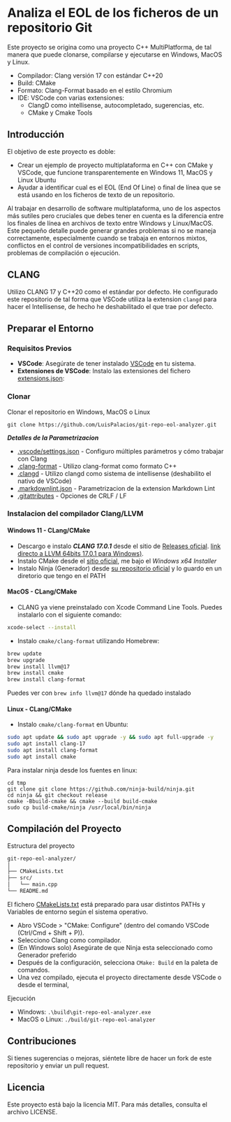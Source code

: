 # Analiza el EOL de los ficheros de un repositorio Git

Este proyecto se origina como una proyecto C++ MultiPlatforma, de tal manera que puede clonarse, compilarse y ejecutarse en Windows, MacOS y Linux.

- Compilador: Clang versión 17 con estándar C++20
- Build: CMake
- Formato: Clang-Format basado en el estilo Chromium
- IDE: VSCode con varias extensiones:
  - ClangD como intellisense, autocompletado, sugerencias, etc.
  - CMake y Cmake Tools

## Introducción

El objetivo de este proyecto es doble:

- Crear un ejemplo de proyecto multiplataforma en C++ con CMake y VSCode, que funcione transparentemente en Windows 11, MacOS y Linux Ubuntu
- Ayudar a identificar cual es el EOL (End Of Line) o final de línea que se está usando en los ficheros de texto de un repositorio.

Al trabajar en desarrollo de software multiplataforma, uno de los aspectos más sutiles pero cruciales que debes tener en cuenta es la diferencia entre los finales de línea en archivos de texto entre Windows y Linux/MacOS. Este pequeño detalle puede generar grandes problemas si no se maneja correctamente, especialmente cuando se trabaja en entornos mixtos, conflictos en el control de versiones incompatibilidades en scripts, problemas de compilación o ejecución.

## CLANG

Utilizo CLANG 17 y C++20 como el estándar por defecto. He configurado este repositorio de tal forma que VSCode utiliza la extension `clangd` para hacer el Intellisense, de hecho he deshabilitado el que trae por defecto.

## Preparar el Entorno

### Requisitos Previos

- **VSCode**: Asegúrate de tener instalado [VSCode](https://code.visualstudio.com/download) en tu sistema.
- **Extensiones de VSCode**: Instalo las extensiones del fichero [extensions.json](./.vscode/extensions.json):

### Clonar

Clonar el repositorio en Windows, MacOS o Linux

```shell
git clone https://github.com/LuisPalacios/git-repo-eol-analyzer.git
```

***Detalles de la Parametrizacion***

- [.vscode/settings.json](./.vscode/settings.json) - Configuro múltiples parámetros y cómo trabajar con Clang
- [.clang-format](./.clang-format) - Utilizo clang-format como formato C++
- [.clangd](./.clangd) - Utilizo clangd como sistema de intellisense (deshabilito el nativo de VSCode)
- [.markdownlint.json](./.markdownlint.json) - Parametrizacion de la extension Markdown Lint
- [.gitattributes](./.gitattributes) - Opciones de CRLF / LF

### Instalacion del compilador Clang/LLVM

#### Windows 11 - CLang/CMake

- Descargo e instalo ***CLANG 17.0.1*** desde el sitio de [Releases oficial](https://github.com/llvm/llvm-project/releases). [link directo a LLVM 64bits 17.0.1 para Windows)](https://github.com/llvm/llvm-project/releases/download/llvmorg-17.0.1/LLVM-17.0.1-win64.exe).
- Instalo CMake desde el [sitio oficial](https://cmake.org/download/), me bajo el *Windows x64 Installer*
- Instalo Ninja (Generador) desde [su repositorio oficial](https://github.com/ninja-build/ninja/releases) y lo guardo en un diretorio que tengo en el PATH

#### MacOS - CLang/CMake

- CLANG ya viene preinstalado con Xcode Command Line Tools. Puedes instalarlo con el siguiente comando:

```bash
xcode-select --install
```

- Instalo `cmake/clang-format` utilizando Homebrew:

```bash
brew update
brew upgrade
brew install llvm@17
brew install cmake
brew install clang-format
```

Puedes ver con `brew info llvm@17` dónde ha quedado instalado

#### Linux - CLang/CMake

- Instalo `cmake/clang-format` en Ubuntu:

```bash
sudo apt update && sudo apt upgrade -y && sudo apt full-upgrade -y
sudo apt install clang-17
sudo apt install clang-format
sudo apt install cmake
```

Para instalar ninja desde los fuentes en linux:

```shell
cd tmp
git clone git clone https://github.com/ninja-build/ninja.git
cd ninja && git checkout release
cmake -Bbuild-cmake && cmake --build build-cmake
sudo cp build-cmake/ninja /usr/local/bin/ninja
```

## Compilación del Proyecto

Estructura del proyecto

```bash
git-repo-eol-analyzer/
│
├── CMakeLists.txt
├── src/
│   └── main.cpp
└── README.md
```

El fichero [CMakeLists.txt](./CMakeLists.txt) está preparado para usar distintos PATHs y Variables de entorno según el sistema operativo.

- Abro VSCode > "CMake: Configure" (dentro del comando VSCode (Ctrl/Cmd + Shift + P)).
- Selecciono Clang como compilador.
- (En Windows solo) Asegúrate de que Ninja esta seleccionado como Generador preferido
- Después de la configuración, selecciona `CMake: Build` en la paleta de comandos.
- Una vez compilado, ejecuta el proyecto directamente desde VSCode o desde el terminal,

Ejecución

- Windows: `.\build\git-repo-eol-analyzer.exe`
- MacOS o Linux: `./build/git-repo-eol-analyzer`

## Contribuciones

Si tienes sugerencias o mejoras, siéntete libre de hacer un fork de este repositorio y enviar un pull request.

## Licencia

Este proyecto está bajo la licencia MIT. Para más detalles, consulta el archivo LICENSE.